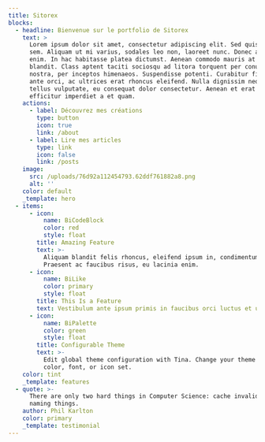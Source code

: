 ```yaml
---
title: Sitorex
blocks:
  - headline: Bienvenue sur le portfolio de Sitorex
    text: >
      Lorem ipsum dolor sit amet, consectetur adipiscing elit. Sed quis molestie
      sem. Aliquam ut mi varius, sodales leo non, laoreet nunc. Donec a tempus
      enim. In hac habitasse platea dictumst. Aenean commodo mauris at hendrerit
      blandit. Class aptent taciti sociosqu ad litora torquent per conubia
      nostra, per inceptos himenaeos. Suspendisse potenti. Curabitur finibus
      ante orci, ac ultrices erat rhoncus eleifend. Nulla dignissim neque eu
      tellus vulputate, eu consequat dolor consectetur. Aenean et erat quis odio
      efficitur imperdiet a et quam.
    actions:
      - label: Découvrez mes créations
        type: button
        icon: true
        link: /about
      - label: Lire mes articles
        type: link
        icon: false
        link: /posts
    image:
      src: /uploads/76d92a112454793.62ddf761882a8.png
      alt: ''
    color: default
    _template: hero
  - items:
      - icon:
          name: BiCodeBlock
          color: red
          style: float
        title: Amazing Feature
        text: >-
          Aliquam blandit felis rhoncus, eleifend ipsum in, condimentum nibh.
          Praesent ac faucibus risus, eu lacinia enim.
      - icon:
          name: BiLike
          color: primary
          style: float
        title: This Is a Feature
        text: Vestibulum ante ipsum primis in faucibus orci luctus et ultrices.
      - icon:
          name: BiPalette
          color: green
          style: float
        title: Configurable Theme
        text: >-
          Edit global theme configuration with Tina. Change your theme's primary
          color, font, or icon set.
    color: tint
    _template: features
  - quote: >-
      There are only two hard things in Computer Science: cache invalidation and
      naming things.
    author: Phil Karlton
    color: primary
    _template: testimonial
---
```


